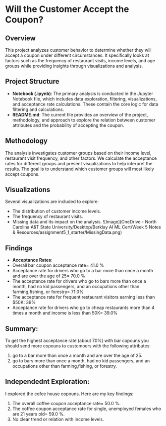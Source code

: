 
# Will the Customer Accept the Coupon?

## Overview
This project analyzes customer behavior to determine whether they will accept a coupon under different circumstances. It specifically looks at factors such as the frequency of restaurant visits, income levels, and age groups while providing insights through visualizations and analysis.

## Project Structure
- **Notebook (.ipynb)**: The primary analysis is conducted in the Jupyter Notebook file, which includes data exploration, filtering, visualizations, and acceptance rate calculations. These contain the core logic for data filtering and calculations.
- **README.md**: The current file provides an overview of the project, methodology, and approach to explore the relation between customer attributes and the probability of accepting the coupon.

## Methodology
The analysis investigates customer groups based on their income level, restaurant visit frequency, and other factors. We calculate the acceptance rates for different groups and present visualizations to help interpret the results. The goal is to understand which customer groups will most likely accept coupons.


## Visualizations
Several visualizations are included to explore:
- The distribution of customer income levels.
- The frequency of restaurant visits.
- Missing data and its impact on the analysis.
![Image](OneDrive - North Carolina A&T State University/Desktop/Berklay AI ML Cert/Week 5 Notes & Resources/assignment5_1_starter/MissingData.png) 

## Findings
- **Acceptance Rates**: 
- Overall bar coupon acceptance rate= 41.0 %
- Acceptance rate for drivers who go to a bar more than once a month and are over the age of 25= 70.0 %
- The acceptance rate for drivers who go to bars more than once a month, had no kid passengers, and an occupations other than farming,fishing, or forestry= 71.0%
- The acceptance rate for frequent restaurant visitors earning less than $50K: 39%
- Acceptance rate for drivers who go to cheap restaurants more than 4 times a month and income is less than 50K= 39.0%

## Summary:
To get the highest acceptance rate (about 70%) with bar copouns you should send more copouns to customoers with the following attributes:
1. go to a bar more than once a month and are over the age of 25.
2. go to bars more than once a month, had no kid passengers, and an occupations other than farming,fishing, or forestry.

## Independednt Exploration:
I explored the cofee house copouns. Here are my key findings:
1.   The overall coffee coupon acceptance rate= 50.0 %.
2.   The coffee coupon acceptance rate for single, unemployed females who are 21 years old= 59.0 %.
3.   No clear trend or relation with income levels.

   
